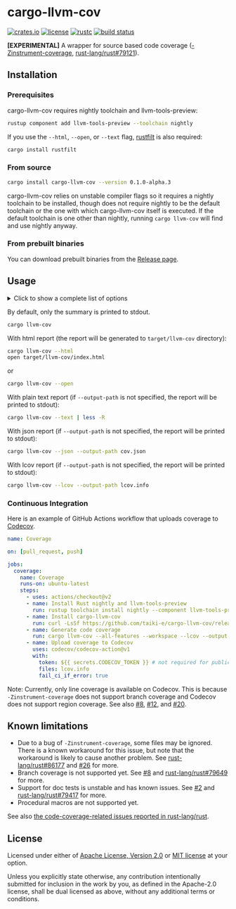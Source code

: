 # cargo-llvm-cov

[![crates.io](https://img.shields.io/crates/v/cargo-llvm-cov?style=flat-square&logo=rust)](https://crates.io/crates/cargo-llvm-cov)
[![license](https://img.shields.io/badge/license-Apache--2.0_OR_MIT-blue?style=flat-square)](#license)
[![rustc](https://img.shields.io/badge/rustc-stable-blue?style=flat-square&logo=rust)](https://www.rust-lang.org)
[![build status](https://img.shields.io/github/workflow/status/taiki-e/cargo-llvm-cov/CI/main?style=flat-square&logo=github)](https://github.com/taiki-e/cargo-llvm-cov/actions)

**\[EXPERIMENTAL\]**
A wrapper for source based code coverage ([-Zinstrument-coverage][instrument-coverage], [rust-lang/rust#79121]).

## Installation

### Prerequisites

cargo-llvm-cov requires nightly
toolchain and llvm-tools-preview:

```sh
rustup component add llvm-tools-preview --toolchain nightly
```

If you use the `--html`, `--open`, or `--text` flag, [rustfilt](https://github.com/luser/rustfilt) is also required:

```sh
cargo install rustfilt
```

### From source

```sh
cargo install cargo-llvm-cov --version 0.1.0-alpha.3
```

cargo-llvm-cov relies on unstable compiler flags so it requires a nightly
toolchain to be installed, though does not require nightly to be the default
toolchain or the one with which cargo-llvm-cov itself is executed. If the default
toolchain is one other than nightly, running `cargo llvm-cov` will find and use
nightly anyway.

### From prebuilt binaries

You can download prebuilt binaries from the [Release page](https://github.com/taiki-e/cargo-llvm-cov/releases).

## Usage

<details>
<summary>Click to show a complete list of options</summary>

```console
$ cargo llvm-cov --help
cargo-llvm-cov
A wrapper for source based code coverage (-Zinstrument-coverage).

Use -h for short descriptions and --help for more details.

USAGE:
    cargo llvm-cov [OPTIONS] [-- <args>...]

OPTIONS:
        --json
            Export coverage data in "json" format

            If --output-path is not specified, the report will be printed to stdout.

            This internally calls `llvm-cov export -format=text`. See <https://llvm.org/docs/CommandGuide/llvm-
            cov.html#llvm-cov-export> for more.
        --lcov
            Export coverage data in "lcov" format.

            If --output-path is not specified, the report will be printed to stdout.

            This internally calls `llvm-cov export -format=lcov`. See <https://llvm.org/docs/CommandGuide/llvm-
            cov.html#llvm-cov-export> for more.
        --text
            Generate coverage reports in “text” format.

            If --output-path or --output-dir is not specified, the report will be printed to stdout.

            This internally calls `llvm-cov show -format=text`. See <https://llvm.org/docs/CommandGuide/llvm-
            cov.html#llvm-cov-show> for more.
        --html
            Generate coverage reports in "html" format. If --output-dir is not specified, the report will be generated
            in `target/llvm-cov` directory.

            This internally calls `llvm-cov show -format=html`. See <https://llvm.org/docs/CommandGuide/llvm-
            cov.html#llvm-cov-show> for more.
        --open
            Generate coverage reports in "html" format and open them in a browser after the operation.

            See --html for more.
        --summary-only
            Export only summary information for each file in the coverage data.

            This flag can only be used together with either --json or --lcov.
        --output-path <PATH>
            Specify a file to write coverage data into.

            This flag can only be used together with --json, --lcov, or --text. See --output-dir for --html and --open.
        --output-dir <DIRECTORY>
            Specify a directory to write coverage reports into (default to `target/llvm-cov`).

            This flag can only be used together with --text, --html, or --open. See also --output-path.
        --ignore-filename-regex <PATTERN>
            Skip source code files with file paths that match the given regular expression

        --doctests
            Including doc tests (unstable)

        --no-fail-fast
            Run all tests regardless of failure

        --workspace
            Test all packages in the workspace [aliases: all]

        --exclude <SPEC>...
            Exclude packages from the test

        --release
            Build artifacts in release mode, with optimizations

        --features <FEATURES>...
            Space or comma separated list of features to activate

        --all-features
            Activate all available features

        --no-default-features
            Do not activate the `default` feature

        --target <TRIPLE>
            Build for the target triple

        --manifest-path <PATH>
            Path to Cargo.toml

    -v, --verbose
            Use verbose output (-vv very verbose/build.rs output)

        --color <WHEN>
            Coloring: auto, always, never

        --frozen
            Require Cargo.lock and cache are up to date

        --locked
            Require Cargo.lock is up to date

    -Z <FLAG>...
            Unstable (nightly-only) flags to Cargo

    -h, --help
            Prints help information

    -V, --version
            Prints version information


ARGS:
    <args>...
            Arguments for the test binary
```

</details>

By default, only the summary is printed to stdout.

```sh
cargo llvm-cov
```

With html report (the report will be generated to `target/llvm-cov` directory):

```sh
cargo llvm-cov --html
open target/llvm-cov/index.html
```

or

```sh
cargo llvm-cov --open
```

With plain text report (if `--output-path` is not specified, the report will be printed to stdout):

```sh
cargo llvm-cov --text | less -R
```

With json report (if `--output-path` is not specified, the report will be printed to stdout):

```sh
cargo llvm-cov --json --output-path cov.json
```

With lcov report (if `--output-path` is not specified, the report will be printed to stdout):

```sh
cargo llvm-cov --lcov --output-path lcov.info
```

### Continuous Integration

Here is an example of GitHub Actions workflow that uploads coverage to [Codecov].

```yaml
name: Coverage

on: [pull_request, push]

jobs:
  coverage:
    name: Coverage
    runs-on: ubuntu-latest
    steps:
      - uses: actions/checkout@v2
      - name: Install Rust nightly and llvm-tools-preview
        run: rustup toolchain install nightly --component llvm-tools-preview
      - name: Install cargo-llvm-cov
        run: curl -LsSf https://github.com/taiki-e/cargo-llvm-cov/releases/download/v0.1.0-alpha.3/cargo-llvm-cov-x86_64-unknown-linux-gnu.tar.gz | tar xzf - -C ~/.cargo/bin
      - name: Generate code coverage
        run: cargo llvm-cov --all-features --workspace --lcov --output-path lcov.info
      - name: Upload coverage to Codecov
        uses: codecov/codecov-action@v1
        with:
          token: ${{ secrets.CODECOV_TOKEN }} # not required for public repos
          files: lcov.info
          fail_ci_if_error: true
```

Note: Currently, only line coverage is available on Codecov. This is because `-Zinstrument-coverage` does not support branch coverage and Codecov does not support region coverage. See also [#8], [#12], and [#20].

## Known limitations

- Due to a bug of `-Zinstrument-coverage`, some files may be ignored. There is a known workaround for this issue, but note that the workaround is likely to cause another problem. See [rust-lang/rust#86177] and [#26] for more.
- Branch coverage is not supported yet. See [#8] and [rust-lang/rust#79649] for more.
- Support for doc tests is unstable and has known issues. See [#2] and [rust-lang/rust#79417] for more.
- Procedural macros are not supported yet.

See also [the code-coverage-related issues reported in rust-lang/rust](https://github.com/rust-lang/rust/labels/A-code-coverage).

[#1]: https://github.com/taiki-e/cargo-llvm-cov/issues/1
[#2]: https://github.com/taiki-e/cargo-llvm-cov/issues/2
[#8]: https://github.com/taiki-e/cargo-llvm-cov/issues/8
[#12]: https://github.com/taiki-e/cargo-llvm-cov/issues/12
[#20]: https://github.com/taiki-e/cargo-llvm-cov/issues/20
[#26]: https://github.com/taiki-e/cargo-llvm-cov/issues/26
[codecov]: https://codecov.io
[instrument-coverage]: https://doc.rust-lang.org/nightly/unstable-book/compiler-flags/instrument-coverage.html
[rust-lang/rust#79121]: https://github.com/rust-lang/rust/issues/79121
[rust-lang/rust#79417]: https://github.com/rust-lang/rust/issues/79417
[rust-lang/rust#79649]: https://github.com/rust-lang/rust/issues/79649
[rust-lang/rust#86177]: https://github.com/rust-lang/rust/issues/86177

## License

Licensed under either of [Apache License, Version 2.0](LICENSE-APACHE) or
[MIT license](LICENSE-MIT) at your option.

Unless you explicitly state otherwise, any contribution intentionally submitted
for inclusion in the work by you, as defined in the Apache-2.0 license, shall
be dual licensed as above, without any additional terms or conditions.
